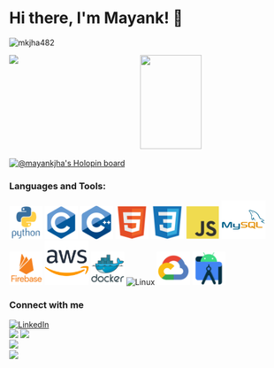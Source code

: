 # Hi there, I'm Mayank! :wave:

<p align="left"> <img src="https://komarev.com/ghpvc/?username=mkjha482&label=Profile%20views&color=0e75b6&style=flat" alt="mkjha482" /> </p>

<img align="left" width="47%" src="https://github-readme-stats.vercel.app/api?username=mkjha482&show_icons=true&theme=tokyonight">

<img width="47%" height="170" src="https://github-readme-stats.vercel.app/api/top-langs/?username=mkjha482&layout=compact">

[![@mayankjha's Holopin board](https://holopin.me/mayankjha)](https://holopin.io/@mayankjha)

<h3 align="left">Languages and Tools:</h3>
<p align="left">
<img alt="Python" src="https://github.com/devicons/devicon/blob/master/icons/python/python-original-wordmark.svg" width="60" height="60">
<img alt="C" src="https://raw.githubusercontent.com/devicons/devicon/master/icons/c/c-original.svg" width="60" height="60">
<img alt="C++" src="https://raw.githubusercontent.com/devicons/devicon/master/icons/cplusplus/cplusplus-original.svg" width="60" height="60">
<img alt="HTML5" src="https://github.com/devicons/devicon/blob/master/icons/html5/html5-original.svg" width="60" height="60">
<img alt="CSS3" src="https://github.com/devicons/devicon/blob/master/icons/css3/css3-original.svg" width="60" height="60">
<img alt="JavaScript" src="https://github.com/devicons/devicon/blob/master/icons/javascript/javascript-original.svg" width="60" height="60">
<img alt="MySQL" src="https://raw.githubusercontent.com/devicons/devicon/master/icons/mysql/mysql-original-wordmark.svg" width="80" height="70">
<img alt="Firebase" src="https://github.com/devicons/devicon/blob/master/icons/firebase/firebase-plain-wordmark.svg" width="60" height="60">
<img alt="AWS" src="https://github.com/devicons/devicon/blob/master/icons/amazonwebservices/amazonwebservices-original-wordmark.svg" width="80" height="80">
<img alt="Docker" src="https://github.com/devicons/devicon/blob/master/icons/docker/docker-original-wordmark.svg" width="60" height="60">
<img alt="Linux" src="https://img.shields.io/badge/Linux-FCC624?style=for-the-badge&logo=linux&logoColor=black" width="100" height="40">
<img alt="GCP" src="https://github.com/devicons/devicon/blob/master/icons/googlecloud/googlecloud-original.svg" width="60" height="60">
<img alt="Android Studio" src="https://github.com/devicons/devicon/blob/master/icons/androidstudio/androidstudio-original.svg" width="60" height="60">
</p>

<h3 align="left">Connect with me</h3>
<p>
<a href="https://www.linkedin.com/in/mayank-jha-9181341b0/"><img alt="LinkedIn" src="https://img.shields.io/badge/linkedin-%230077B5.svg?style=for-the-badge&logo=linkedin&logoColor=white"></a><br/>
<img src="https://img.shields.io/badge/mkjha482@gmail.com-039BE5?style=for-the-badge&logo=Gmail&logoColor=white"> <img src="https://img.shields.io/badge/mjha482@outlook.com-039BE5?style=for-the-badge&logoColor=white"> <br/>
<a href="https://twitter.com/Mayank__jha__56"><img src="https://img.shields.io/badge/Twitter-039BE5?style=for-the-badge&logo=Twitter&logoColor=white"></a><br/>
<a href="https://wa.me/919031838924"><img src="https://img.shields.io/badge/Whatsapp-039BE5?style=for-the-badge&logo=Whatsapp&logoColor=white"></a><br/>
</p>
